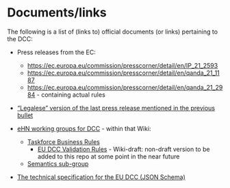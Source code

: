 # Documents/links

The following is a list of (links to) official documents (or links) pertaining to the DCC:

* Press releases from the EC:
  * https://ec.europa.eu/commission/presscorner/detail/en/IP_21_2593
  * https://ec.europa.eu/commission/presscorner/detail/en/qanda_21_1187
  * https://ec.europa.eu/commission/presscorner/detail/en/qanda_21_2984 - containing actual rules

* [“Legalese” version of the last press release mentioned in the previous bullet](https://eur-lex.europa.eu/legal-content/EN/TXT/PDF/?uri=uriserv%3AOJ.LI.2021.213.01.0001.01.ENG&toc=OJ%3AL%3A2021%3A213I%3ATOC)

* [eHN working groups for DCC](https://webgate.ec.europa.eu/fpfis/wikis/display/eHN/eHN+WORKING+GROUPS) - within that Wiki:
  * [Taskforce Business Rules](https://webgate.ec.europa.eu/fpfis/wikis/display/eHN/Taskforce+Business+Rules)
    * [EU DCC Validation Rules](https://webgate.ec.europa.eu/fpfis/wikis/display/eHN/EU+DCC+Validation+Rules) - Wiki-draft: non-draft version to be added to this repo at some point in the near future
  * [Semantics sub-group](https://webgate.ec.europa.eu/fpfis/wikis/display/eHN/eHN+sg+Semantics)

* [The technical specification for the EU DCC (JSON Schema)](https://ec.europa.eu/health/sites/default/files/ehealth/docs/covid-certificate_json_specification_en.pdf)

